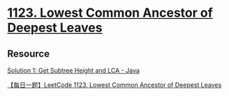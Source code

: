 # [1123. Lowest Common Ancestor of Deepest Leaves](https://leetcode.com/problems/lowest-common-ancestor-of-deepest-leaves/description/)


## Resource

[Solution 1: Get Subtree Height and LCA - Java](https://leetcode.com/problems/lowest-common-ancestor-of-deepest-leaves/solutions/334577/java-c-python-two-recursive-solution/?orderBy=most_votes)

[【每日一题】LeetCode 1123. Lowest Common Ancestor of Deepest Leaves](https://www.youtube.com/watch?v=DUXvcoEZJqw&ab_channel=HuifengGuan)
